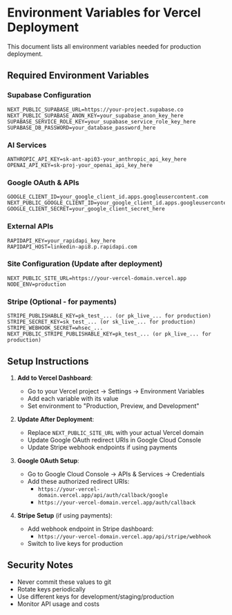 # Environment Variables for Vercel Deployment

This document lists all environment variables needed for production deployment.

## Required Environment Variables

### Supabase Configuration
```
NEXT_PUBLIC_SUPABASE_URL=https://your-project.supabase.co
NEXT_PUBLIC_SUPABASE_ANON_KEY=your_supabase_anon_key_here
SUPABASE_SERVICE_ROLE_KEY=your_supabase_service_role_key_here
SUPABASE_DB_PASSWORD=your_database_password_here
```

### AI Services
```
ANTHROPIC_API_KEY=sk-ant-api03-your_anthropic_api_key_here
OPENAI_API_KEY=sk-proj-your_openai_api_key_here
```

### Google OAuth & APIs
```
GOOGLE_CLIENT_ID=your_google_client_id.apps.googleusercontent.com
NEXT_PUBLIC_GOOGLE_CLIENT_ID=your_google_client_id.apps.googleusercontent.com
GOOGLE_CLIENT_SECRET=your_google_client_secret_here
```

### External APIs
```
RAPIDAPI_KEY=your_rapidapi_key_here
RAPIDAPI_HOST=linkedin-api8.p.rapidapi.com
```

### Site Configuration (Update after deployment)
```
NEXT_PUBLIC_SITE_URL=https://your-vercel-domain.vercel.app
NODE_ENV=production
```

### Stripe (Optional - for payments)
```
STRIPE_PUBLISHABLE_KEY=pk_test_... (or pk_live_... for production)
STRIPE_SECRET_KEY=sk_test_... (or sk_live_... for production)
STRIPE_WEBHOOK_SECRET=whsec_...
NEXT_PUBLIC_STRIPE_PUBLISHABLE_KEY=pk_test_... (or pk_live_... for production)
```

## Setup Instructions

1. **Add to Vercel Dashboard**: 
   - Go to your Vercel project → Settings → Environment Variables
   - Add each variable with its value
   - Set environment to "Production, Preview, and Development"

2. **Update After Deployment**:
   - Replace `NEXT_PUBLIC_SITE_URL` with your actual Vercel domain
   - Update Google OAuth redirect URIs in Google Cloud Console
   - Update Stripe webhook endpoints if using payments

3. **Google OAuth Setup**:
   - Go to Google Cloud Console → APIs & Services → Credentials
   - Add these authorized redirect URIs:
     - `https://your-vercel-domain.vercel.app/api/auth/callback/google`
     - `https://your-vercel-domain.vercel.app/auth/callback`

4. **Stripe Setup** (if using payments):
   - Add webhook endpoint in Stripe dashboard:
     - `https://your-vercel-domain.vercel.app/api/stripe/webhook`
   - Switch to live keys for production

## Security Notes

- Never commit these values to git
- Rotate keys periodically
- Use different keys for development/staging/production
- Monitor API usage and costs